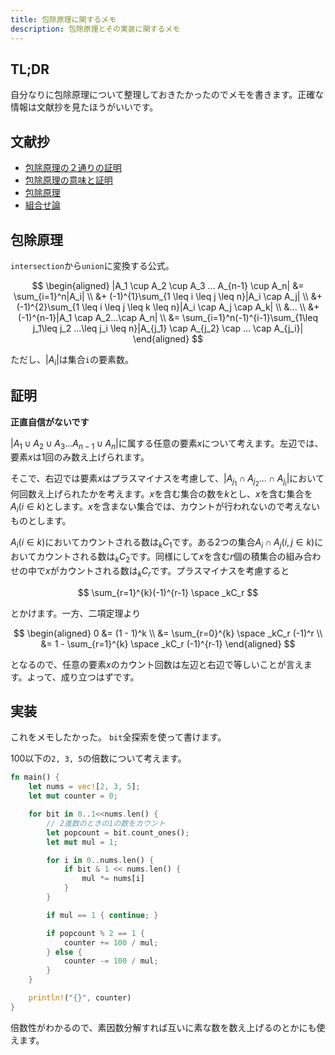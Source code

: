 ```yaml
---
title: 包除原理に関するメモ
description: 包除原理とその実装に関するメモ
---
```


## TL;DR

自分なりに包除原理について整理しておきたかったのでメモを書きます。正確な情報は文献抄を見たほうがいいです。

## 文献抄

- [包除原理の２通りの証明](https://manabitimes.jp/math/611)
- [包除原理の意味と証明](http://www.mathlion.jp/article/ar094.html)
- [包除原理](https://satanic0258.hatenablog.com/entry/2016/04/10/104524)
- [組合せ論](https://www.ci.seikei.ac.jp/yamamoto/lecture/combinatorics/text.pdf)

## 包除原理

`intersection`から`union`に変換する公式。

$$
\begin{aligned}
|A_1 \cup A_2 \cup A_3 ... A_{n-1} \cup A_n| &= \sum_{i=1}^n|A_i| \\
&+ (-1)^{1}\sum_{1 \leq i \leq j \leq n}|A_i \cap A_j| \\
&+ (-1)^{2}\sum_{1 \leq i \leq j \leq k \leq n}|A_i \cap A_j \cap A_k| \\
&... \\
&+ (-1)^{n-1}|A_1 \cap A_2...\cap A_n| \\
&= \sum_{i=1}^n(-1)^{i-1}\sum_{1\leq j_1\leq j_2 ...\leq j_i \leq n}|A_{j_1} \cap A_{j_2} \cap ... \cap A_{j_i}|
\end{aligned}
$$

ただし、$|A_i|$は集合`i`の要素数。

## 証明

**正直自信がないです**

$|A_1 \cup A_2 \cup A_3 ... A_{n-1} \cup A_n|$に属する任意の要素$x$について考えます。左辺では、要素$x$は1回のみ数え上げられます。

そこで、右辺では要素$x$はプラスマイナスを考慮して、$|A_{j_1} \cap A_{j_2} ... \cap A_{j_i}|$において何回数え上げられたかを考えます。$x$を含む集合の数を$k$とし、$x$を含む集合を$A_i (i \in k)$とします。$x$を含まない集合では、カウントが行われないので考えないものとします。

$A_i (i\in k)$においてカウントされる数は$_kC_1$です。ある2つの集合$A_i \cap A_j (i,j \in k)$においてカウントされる数は$_kC_2$です。同様にして$x$を含む$r$個の積集合の組み合わせの中で$x$がカウントされる数は$_kC_r$です。プラスマイナスを考慮すると

$$
\sum_{r=1}^{k}(-1)^{r-1} \space _kC_r
$$

とかけます。一方、二項定理より

$$
\begin{aligned}
    0 &= (1 - 1)^k \\
    &= \sum_{r=0}^{k} \space _kC_r (-1)^r \\
    &= 1 - \sum_{r=1}^{k} \space _kC_r (-1)^{r-1}
\end{aligned}
$$

となるので、任意の要素$x$のカウント回数は左辺と右辺で等しいことが言えます。よって、成り立つはずです。

## 実装

これをメモしたかった。
`bit`全探索を使って書けます。

100以下の`2, 3, 5`の倍数について考えます。

```rust
fn main() {
    let nums = vec![2, 3, 5];
    let mut counter = 0;

    for bit in 0..1<<nums.len() {
        // 2進数のときの1の数をカウント
        let popcount = bit.count_ones();
        let mut mul = 1;

        for i in 0..nums.len() {
            if bit & 1 << nums.len() {
                mul *= nums[i]
            }
        }

        if mul == 1 { continue; }

        if popcount % 2 == 1 {
            counter += 100 / mul;
        } else {
            counter -= 100 / mul; 
        }
    }

    println!("{}", counter)
}
```

倍数性がわかるので、素因数分解すれば互いに素な数を数え上げるのとかにも使えます。